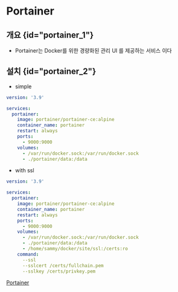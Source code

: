 # Portainer

## 개요 {id="portainer_1"}

- Portainer는 Docker를 위한 경량화된 관리 UI 를 제공하는 서비스 이다

## 설치 {id="portainer_2"}
- simple
```yaml
version: '3.9'

services:
  portainer:
    image: portainer/portainer-ce:alpine
    container_name: portainer
    restart: always
    ports:
      - 9000:9000
    volumes:
      - /var/run/docker.sock:/var/run/docker.sock
      - ./portainer/data:/data
```
- with ssl
```yaml
version: '3.9'

services:
  portainer:
    image: portainer/portainer-ce:alpine
    container_name: portainer
    restart: always
    ports:
      - 9000:9000
    volumes:
      - /var/run/docker.sock:/var/run/docker.sock
      - ./portainer/data:/data
      - /home/sammy/docker/site/ssl:/certs:ro
    command:
      --ssl
      --sslcert /certs/fullchain.pem
      --sslkey /certs/privkey.pem
```


<seealso>
  <category ref="official">
    <a href="https://www.portainer.io/">Portainer</a>
  </category>
</seealso>
